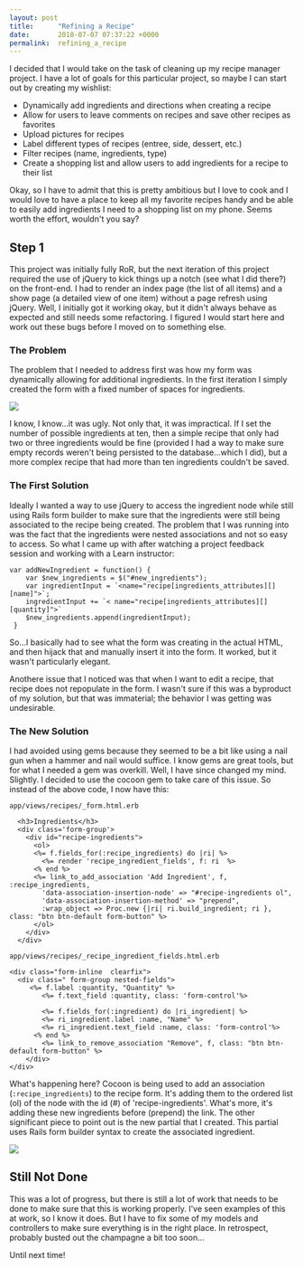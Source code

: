 ```yaml
---
layout: post
title:      "Refining a Recipe"
date:       2018-07-07 07:37:22 +0000
permalink:  refining_a_recipe
---
```



I decided that I would take on the task of cleaning up my recipe manager project. I have a lot of goals for this particular project, so maybe I can start out by creating my wishlist:

* Dynamically add ingredients and directions when creating a recipe
* Allow for users to leave comments on recipes and save other recipes as favorites
* Upload pictures for recipes
* Label different types of recipes (entree, side, dessert, etc.)
* Filter recipes (name, ingredients, type)
* Create a shopping list and allow users to add ingredients for a recipe to their list

Okay, so I have to admit that this is pretty ambitious but I love to cook and I would love to have a place to keep all my favorite recipes handy and be able to easily add ingredients I need to a shopping list on my phone. Seems worth the effort, wouldn't you say?

## Step 1
This project was initially fully RoR, but the next iteration of this project required the use of jQuery to kick things up a notch (see what I did there?) on the front-end. I had to render an index page (the list of all items) and a show page (a detailed view of one item) without a page refresh using jQuery. Well, I initially got it working okay, but it didn't always behave as expected and still needs some refactoring. I figured I would start here and work out these bugs before I moved on to something else.

### The Problem
The problem that I needed to address first was how my form was dynamically allowing for additional ingredients. In the first iteration I simply created the form with a fixed number of spaces for ingredients. 

![](https://media.giphy.com/media/cPKWZB2aaB3rO/giphy.gif)

I know, I know...it was ugly. Not only that, it was impractical. If I set the number of possible ingredients at ten, then a simple recipe that only had two or three ingredients would be fine (provided I had a way to make sure empty records weren't being persisted to the database...which I did), but a more complex recipe that had more than ten ingredients couldn't be saved.

### The First Solution
Ideally I wanted a way to use jQuery to access the ingredient node while still using Rails form builder to make sure that the ingredients were still being associated to the recipe being created. The problem that I was running into was the fact that the ingredients were nested associations and not so easy to access. So what I came up with after watching a project feedback session and working with a Learn instructor:

```
var addNewIngredient = function() {
    var $new_ingredients = $("#new_ingredients");
    var ingredientInput = `<name="recipe[ingredients_attributes][][name]">`;
    ingredientInput += `< name="recipe[ingredients_attributes][][quantity]">`
    $new_ingredients.append(ingredientInput);
 }
 ```
 
So...I basically had to see what the form was creating in the actual HTML, and then hijack that and manually insert it into the form. It worked, but it wasn't particularly elegant.
 
 Anothere issue that I noticed was that when I want to edit a recipe, that recipe does not repopulate in the form. I wasn't sure if this was a byproduct of my solution, but that was immaterial; the behavior I was getting was undesirable.
 
 ### The New Solution
 I had avoided using gems because they seemed to be a bit like using a nail gun when a hammer and nail would suffice. I know gems are great tools, but for what I needed a gem was overkill. Well, I have since changed my mind. Slightly. I decided to use the cocoon gem to take care of this issue. So instead of the above code, I now have this:
 
```
app/views/recipes/_form.html.erb

  <h3>Ingredients</h3>
  <div class='form-group'>
    <div id="recipe-ingredients">
      <ol>
      <%= f.fields_for(:recipe_ingredients) do |ri| %>
        <%= render 'recipe_ingredient_fields', f: ri  %>
      <% end %>
      <%= link_to_add_association 'Add Ingredient', f, :recipe_ingredients,
        'data-association-insertion-node' => "#recipe-ingredients ol",
        'data-association-insertion-method' => "prepend",
        :wrap_object => Proc.new {|ri| ri.build_ingredient; ri }, class: "btn btn-default form-button" %>
      </ol>
    </div>
  </div>
```

```
app/views/recipes/_recipe_ingredient_fields.html.erb

<div class="form-inline  clearfix">
  <div class=" form-group nested-fields">
	 <%= f.label :quantity, "Quantity" %>
		<%= f.text_field :quantity, class: 'form-control'%>

		<%= f.fields_for(:ingredient) do |ri_ingredient| %>
		<%= ri_ingredient.label :name, "Name" %>
		<%= ri_ingredient.text_field :name, class: 'form-control'%>
	  <% end %>
		<%= link_to_remove_association "Remove", f, class: "btn btn-default form-button" %>
	</div>
</div>
```

What's happening here? Cocoon is being used to add an association (`:recipe_ingredients`) to the recipe form. It's adding them to the ordered list (ol) of the node with the id (#) of 'recipe-ingredients'. What's more, it's adding these new ingredients before (prepend) the link. The other significant piece to point out is the new partial that I created. This partial uses Rails form builder syntax to create the associated ingredient.

![](https://media.giphy.com/media/rjkJD1v80CjYs/giphy.gif)

## Still Not Done
This was a lot of progress, but there is still a lot of work that needs to be done to make sure that this is working properly. I've seen examples of this at work, so I know it does. But I have to fix some of my models and controllers to make sure everything is in the right place. In retrospect, probably busted out the champagne a bit too soon...

Until next time!

